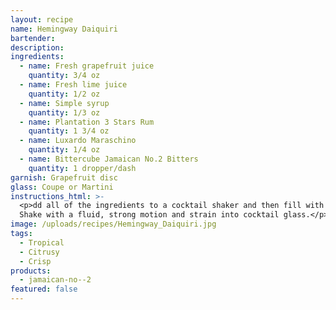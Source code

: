 ```yaml
---
layout: recipe
name: Hemingway Daiquiri
bartender:
description:
ingredients:
  - name: Fresh grapefruit juice
    quantity: 3/4 oz
  - name: Fresh lime juice
    quantity: 1/2 oz
  - name: Simple syrup
    quantity: 1/3 oz
  - name: Plantation 3 Stars Rum
    quantity: 1 3/4 oz
  - name: Luxardo Maraschino
    quantity: 1/4 oz
  - name: Bittercube Jamaican No.2 Bitters
    quantity: 1 dropper/dash
garnish: Grapefruit disc
glass: Coupe or Martini
instructions_html: >-
  <p>dd all of the ingredients to a cocktail shaker and then fill with ice.
  Shake with a fluid, strong motion and strain into cocktail glass.</p>
image: /uploads/recipes/Hemingway_Daiquiri.jpg
tags:
  - Tropical
  - Citrusy
  - Crisp
products:
  - jamaican-no--2
featured: false
---
```




